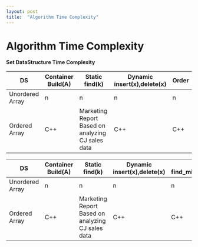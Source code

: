 ```yaml
---
layout: post
title:  "Algorithm Time Complexity"
---
```


# Algorithm Time Complexity 

**Set DataStructure Time Complexity** <br/>



DS            | Container Build(A)  | Static find(k) | Dynamic insert(x),delete(x) | Order
-------------------|-----------------|--------------------------|---------------------------|---------------------------
Unordered Array |   n    | n | n  |   n
Ordered Array | C++ | Marketing Report Based on analyzing CJ sales data | C++ | C++

DS            | Container Build(A)  | Static find(k) | Dynamic insert(x),delete(x) | Order find_min(),find_max() | Order find_next(),find_prev() 
-------------------|-----------------|--------------------------|---------------------------|---------------------------|--------------------
Unordered Array |   n    | n  | n  |   n |   n
Ordered Array | C++ | Marketing Report Based on analyzing CJ sales data | C++ | C++ | C++
